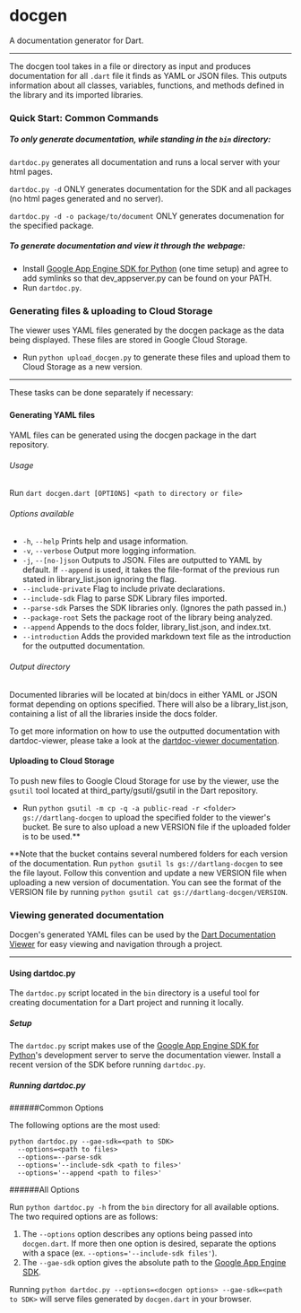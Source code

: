 docgen
======

A documentation generator for Dart.
- - -
The docgen tool takes in a file or directory as input and produces documentation
for all `.dart` file it finds as YAML or JSON files. This outputs information 
about all classes, variables, functions, and methods defined in the library and 
its imported libraries.

### Quick Start: Common Commands 

##### To only generate documentation, while standing in the `bin` directory:

`dartdoc.py` generates all documentation and runs a local server with your html
pages.

`dartdoc.py -d` ONLY generates documentation for the SDK and all packages (no
html pages generated and no server).

`dartdoc.py -d -o package/to/document` ONLY generates documenation for the
specified package.

##### To generate documentation and view it through the webpage:
- Install [Google App Engine SDK for Python][GAE] (one time setup) and agree to
   add symlinks so that dev\_appserver.py can be found on your PATH.
- Run `dartdoc.py`.

### Generating files & uploading to Cloud Storage

The viewer uses YAML files generated by the docgen package as the data 
being displayed. These files are stored in Google Cloud Storage.

 - Run `python upload_docgen.py` to generate these files and upload them to 
 Cloud Storage as a new version.
- - -
These tasks can be done separately if necessary:

##### 

#### Generating YAML files

YAML files can be generated using the docgen package in the dart repository. 

###### Usage 

Run  `dart docgen.dart [OPTIONS] <path to directory or file>`

###### Options available

- `-h`, `--help` Prints help and usage information.
- `-v`, `--verbose` Output more logging information.
- `-j`, `--[no-]json` Outputs to JSON. Files are outputted to YAML by default. 
If `--append` is used, it takes the file-format of the previous run stated in 
library_list.json ignoring the flag.
- `--include-private` Flag to include private declarations.
- `--include-sdk` Flag to parse SDK Library files imported.
- `--parse-sdk` Parses the SDK libraries only. (Ignores the path passed in.)
- `--package-root` Sets the package root of the library being analyzed.
- `--append` Appends to the docs folder, library_list.json, and index.txt.
- `--introduction` Adds the provided markdown text file as the introduction
for the outputted documentation.


###### Output directory
Documented libraries will be located at bin/docs in either YAML or JSON format 
depending on options specified. There will also be a library\_list.json, 
containing a list of all the libraries inside the docs folder. 

To get more information on how to use the outputted documentation with 
dartdoc-viewer, please take a look at the 
[dartdoc-viewer documentation][dartdoc-viewer].

#### Uploading to Cloud Storage

To push new files to Google Cloud Storage for use by the viewer, use the 
`gsutil` tool located at third_party/gsutil/gsutil in the Dart repository.

 - Run `python gsutil -m cp -q -a public-read -r <folder> gs://dartlang-docgen`
 to upload the specified folder to the viewer's bucket. Be sure to also upload 
 a new VERSION file if the uploaded folder is to be used.**

**Note that the bucket contains several numbered folders for each version of 
the documentation. Run `python gsutil ls gs://dartlang-docgen` to see the file 
layout. Follow this convention and update a new VERSION file when uploading 
a new version of documentation. You can see the format of the VERSION file 
by running `python gsutil cat gs://dartlang-docgen/VERSION`.

### Viewing generated documentation

Docgen's generated YAML files can be used by the 
[Dart Documentation Viewer][dartdoc-viewer] for easy viewing and navigation 
through a project. 

---

#### Using dartdoc.py

The `dartdoc.py` script located in the `bin` directory is a useful tool for 
creating documentation for a Dart project and running it locally. 

##### Setup

The `dartdoc.py` script makes use of the 
[Google App Engine SDK for Python][GAE]'s development server to serve the 
documentation viewer. Install a recent version of the SDK before running 
`dartdoc.py`.

##### Running dartdoc.py

######Common Options

The following options are the most used:

    python dartdoc.py --gae-sdk=<path to SDK>
      --options=<path to files>
      --options=--parse-sdk
      --options='--include-sdk <path to files>'
      --options='--append <path to files>'

######All Options

Run `python dartdoc.py -h` from the `bin` directory for all available options. 
The two required options are as follows:
 
 1. The `--options` option describes any options being passed into `docgen.dart`.
 If more then one option is desired, separate the options with a space 
 (ex. `--options='--include-sdk files'`).
 2. The `--gae-sdk` option gives the absolute path to the 
 [Google App Engine SDK][GAE]. 

Running `python dartdoc.py --options=<docgen options> --gae-sdk=<path to SDK>` 
will serve files generated by `docgen.dart` in your browser.

[dartdoc-viewer]: https://github.com/dart-lang/dartdoc-viewer "Dartdoc-Viewer"
[GAE]: https://developers.google.com/appengine/downloads#Google_App_Engine_SDK_for_Python  "Google App Engine SDK for Python"


